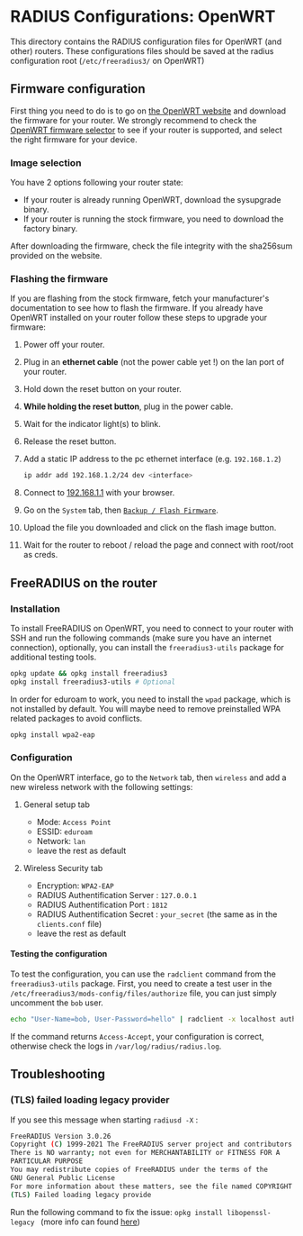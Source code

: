 # RADIUS Configurations: OpenWRT

This directory contains the RADIUS configuration files for OpenWRT (and other) routers.
These configurations files should be saved at the radius configuration root (`/etc/freeradius3/` on OpenWRT)

## Firmware configuration

First thing you need to do is to go on [the OpenWRT website](https://openwrt.org/) and download the firmware for your router.
We strongly recommend to check the [OpenWRT firmware selector](https://firmware-selector.openwrt.org/) to see if your
router is supported, and select the right firmware for your device.

### Image selection

You have 2 options following your router state:

- If your router is already running OpenWRT, download the sysupgrade binary.
- If your router is running the stock firmware, you need to download the factory binary.

After downloading the firmware, check the file integrity with the sha256sum provided on the website.

### Flashing the firmware

If you are flashing from the stock firmware, fetch your manufacturer's documentation to see how to flash the firmware.
If you already have OpenWRT installed on your router follow these steps to upgrade your firmware:

1. Power off your router.
2. Plug in an **ethernet cable** (not the power cable yet !) on the lan port of your router.
3. Hold down the reset button on your router.
4. **While holding the reset button**, plug in the power cable.
5. Wait for the indicator light(s) to blink.
6. Release the reset button.
7. Add a static IP address to the pc ethernet interface (e.g. `192.168.1.2`)

   ```bash
   ip addr add 192.168.1.2/24 dev <interface>
   ```

8. Connect to [192.168.1.1](http://192.168.1.1) with your browser.
9. Go on the `System` tab, then [`Backup / Flash Firmware`](http://192.168.1.1/cgi-bin/luci/admin/system/flash).
10. Upload the file you downloaded and click on the flash image button.
11. Wait for the router to reboot / reload the page and connect with root/root as creds.

## FreeRADIUS on the router

### Installation

To install FreeRADIUS on OpenWRT, you need to connect to your router with SSH and run the following commands (make sure
you have an internet connection), optionally, you can install the `freeradius3-utils` package for additional testing tools.

```bash
opkg update && opkg install freeradius3
opkg install freeradius3-utils # Optional
```

In order for eduroam to work, you need to install the `wpad` package, which is not installed by default. You will
maybe need to remove preinstalled WPA related packages to avoid conflicts.

```bash
opkg install wpa2-eap
```

### Configuration

On the OpenWRT interface, go to the `Network` tab, then `wireless` and add a new wireless network with the following settings:

1. General setup tab
   - Mode: `Access Point`
   - ESSID: `eduroam`
   - Network: `lan`
   - leave the rest as default

2. Wireless Security tab
   - Encryption: `WPA2-EAP`
   - RADIUS Authentification Server : `127.0.0.1`
   - RADIUS Authentification Port : `1812`
   - RADIUS Authentification Secret : `your_secret` (the same as in the `clients.conf` file)
   - leave the rest as default
  

#### Testing the configuration

To test the configuration, you can use the `radclient` command from the `freeradius3-utils` package.
First, you need to create a test user in the `/etc/freeradius3/mods-config/files/authorize` file, you can just simply
uncomment the `bob` user.

```bash
echo "User-Name=bob, User-Password=hello" | radclient -x localhost auth testing123
```

If the command returns `Access-Accept`, your configuration is correct, otherwise check the logs in `/var/log/radius/radius.log`.

## Troubleshooting

### (TLS) failed loading legacy provider

If you see this message when starting `radiusd -X` :

```bash
FreeRADIUS Version 3.0.26
Copyright (C) 1999-2021 The FreeRADIUS server project and contributors
There is NO warranty; not even for MERCHANTABILITY or FITNESS FOR A
PARTICULAR PURPOSE
You may redistribute copies of FreeRADIUS under the terms of the
GNU General Public License
For more information about these matters, see the file named COPYRIGHT
(TLS) Failed loading legacy provide
```

Run the following command to fix the issue: `opkg install libopenssl-legacy
` (more info can found [here](https://github.com/openwrt/packages/issues/21428))

